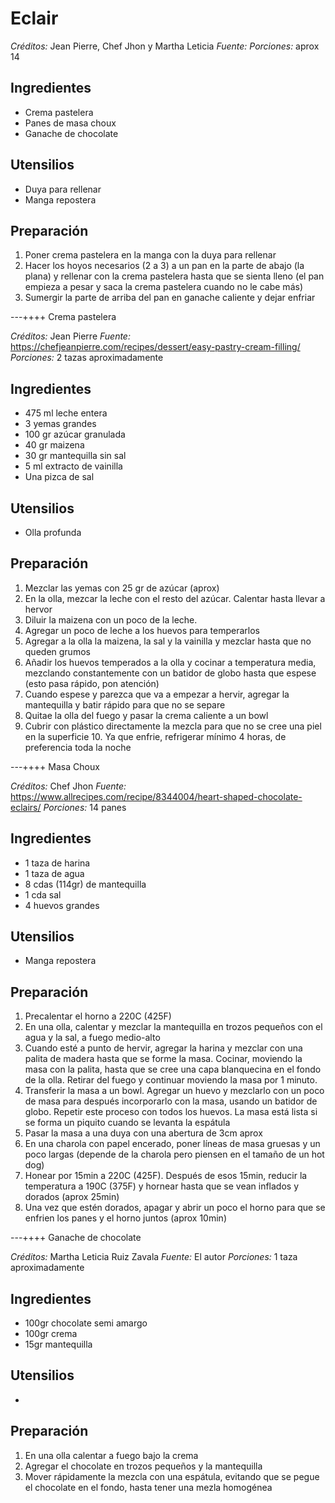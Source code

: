 # Eclair

*Créditos:* Jean Pierre, Chef Jhon y Martha Leticia
*Fuente:*
*Porciones:* aprox 14


## Ingredientes

- Crema pastelera
- Panes de masa choux
- Ganache de chocolate 


## Utensilios

- Duya para rellenar
- Manga repostera


## Preparación

1. Poner crema pastelera en la manga con la duya para rellenar
2. Hacer los hoyos necesarios (2 a 3) a un pan en la parte de abajo (la plana) y rellenar con la crema pastelera hasta que se sienta lleno (el pan empieza a pesar y saca la crema pastelera cuando no le cabe más)
3. Sumergir la parte de arriba del pan en ganache caliente y dejar enfriar


---++++ Crema pastelera

*Créditos:* Jean Pierre
*Fuente:* https://chefjeanpierre.com/recipes/dessert/easy-pastry-cream-filling/
*Porciones:* 2 tazas aproximadamente


## Ingredientes

- 475 ml leche entera
- 3 yemas grandes
- 100 gr azúcar granulada
- 40 gr maizena
- 30 gr mantequilla sin sal
- 5 ml extracto de vainilla
- Una pizca de sal


## Utensilios

- Olla profunda


## Preparación

1. Mezclar las yemas con 25 gr de azúcar (aprox) 
2. En la olla, mezcar la leche con el resto del azúcar. Calentar hasta llevar a hervor
3. Diluir la maizena con un poco de la leche.
4. Agregar un poco de leche a los huevos para temperarlos
5. Agregar a la olla la maizena, la sal y la vainilla y mezclar hasta que no queden grumos
6. Añadir los huevos temperados a la olla y cocinar a temperatura media, mezclando constantemente con un batidor de globo hasta que espese (esto pasa rápido, pon atención)
7. Cuando espese y parezca que va a empezar a hervir, agregar la mantequilla y batir rápido para que no se separe
8. Quitae la olla del fuego y pasar la crema caliente a un bowl
9. Cubrir con plástico directamente la mezcla para que no se cree una piel en la superficie
   10. Ya que enfrie, refrigerar mínimo 4 horas, de preferencia toda la noche


---++++ Masa Choux

*Créditos:* Chef Jhon
*Fuente:* https://www.allrecipes.com/recipe/8344004/heart-shaped-chocolate-eclairs/
*Porciones:* 14 panes


## Ingredientes

- 1 taza de harina 
- 1 taza de agua
- 8 cdas (114gr) de mantequilla
- 1 cda sal
- 4 huevos grandes


## Utensilios

- Manga repostera


## Preparación

1. Precalentar el horno a 220C (425F)
2. En una olla, calentar y mezclar la mantequilla en trozos pequeños con el agua y la sal, a fuego medio-alto
3. Cuando esté a punto de hervir, agregar la harina y mezclar con una palita de madera hasta que se forme la masa. Cocinar, moviendo la masa con la palita, hasta que se cree una capa blanquecina en el fondo de la olla. Retirar del fuego y continuar moviendo la masa por 1 minuto.
4. Transferir la masa a un bowl. Agregar un huevo y mezclarlo con un poco de masa para después incorporarlo con la masa, usando un batidor de globo. Repetir este proceso con todos los huevos. La masa está lista si se forma un piquito cuando se levanta la espátula
5. Pasar la masa a una duya con una abertura de 3cm aprox
6. En una charola con papel encerado, poner líneas de masa gruesas y un poco largas (depende de la charola pero piensen en el tamaño de un hot dog)
7. Honear por 15min a 220C (425F). Después de esos 15min, reducir la temperatura a 190C (375F) y hornear hasta que se vean inflados y dorados (aprox 25min)
8. Una vez que estén dorados, apagar y abrir un poco el horno para que se enfrien los panes y el horno juntos (aprox 10min)


---++++ Ganache de chocolate

*Créditos:* Martha Leticia Ruiz Zavala
*Fuente:* El autor
*Porciones:* 1 taza aproximadamente


## Ingredientes

- 100gr chocolate semi amargo
- 100gr crema 
- 15gr mantequilla

## Utensilios

- 


## Preparación

1. En una olla calentar a fuego bajo la crema
2. Agregar el chocolate en trozos pequeños y la mantequilla
3. Mover rápidamente la mezcla con una espátula, evitando que se pegue el chocolate en el fondo, hasta tener una mezla homogénea
